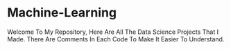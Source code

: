 # Machine-Learning
Welcome To My Repository, Here Are All The Data Science Projects That I Made. There Are Comments In Each Code To Make It Easier To Understand.
